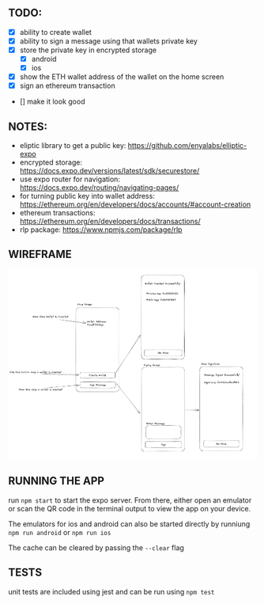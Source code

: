 ## TODO:
- [x] ability to create wallet 
- [x] ability to sign a message using that wallets private key 
- [x] store the private key in encrypted storage 
    - [x] android
    - [x] ios 
- [x] show the ETH wallet address of the wallet on the home screen 
- [x] sign an ethereum transaction 
- [] make it look good

## NOTES: 
- eliptic library to get a public key: https://github.com/enyalabs/elliptic-expo
- encrypted storage: https://docs.expo.dev/versions/latest/sdk/securestore/
- use expo router for navigation: https://docs.expo.dev/routing/navigating-pages/
- for turning public key into wallet address: https://ethereum.org/en/developers/docs/accounts/#account-creation
- ethereum transactions: https://ethereum.org/en/developers/docs/transactions/
- rlp package: https://www.npmjs.com/package/rlp

## WIREFRAME
![wireframe](/docs/app-wireframe.png)

## RUNNING THE APP 
run ```npm start``` to start the expo server. From there, either open an emulator or scan the QR code in the terminal output to view the app on your device.

The emulators for ios and android can also be started directly by runniung 
```npm run android``` or ```npm run ios```

The cache can be cleared by passing the ```--clear``` flag

## TESTS 
unit tests are included using jest and can be run using ```npm test```